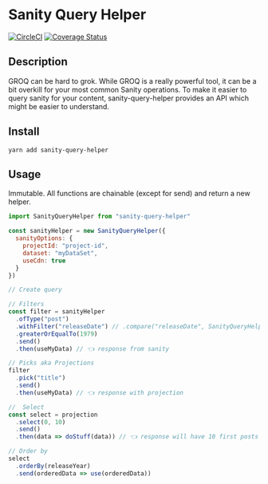 # Sanity Query Helper
[![CircleCI](https://circleci.com/gh/staccx/sanityQueryHelper.svg?style=svg)](https://circleci.com/gh/staccx/sanityQueryHelper)
[![Coverage Status](https://coveralls.io/repos/github/staccx/sanityQueryHelper/badge.svg?branch=master)](https://coveralls.io/github/staccx/sanityQueryHelper?branch=master)

## Description
GROQ can be hard to grok. While GROQ is a really powerful tool, it can be a bit overkill for your most common Sanity operations. To make it easier to query sanity for your content, sanity-query-helper provides an API which might be easier to understand.

## Install

`yarn add sanity-query-helper`

## Usage

Immutable. All functions are chainable (except for send) and return a new helper.
```js
import SanityQueryHelper from "sanity-query-helper"

const sanityHelper = new SanityQueryHelper({
  sanityOptions: {
    projectId: "project-id",
    dataset: "myDataSet",
    useCdn: true
  }
})

// Create query

// Filters
const filter = sanityHelper
  .ofType("post")
  .withFilter("releaseDate") // .compare("releaseDate", SanityQueryHelper.comparisons.greaterOrEqualTo, 1979)
  .greaterOrEqualTo(1979)
  .send()
  .then(useMyData) // 👈 response from sanity

// Picks aka Projections
filter
  .pick("title")
  .send()
  .then(useMyData) // 👈 response with projection

//  Select
const select = projection
  .select(0, 10)
  .send()
  .then(data => doStuff(data)) // 👈 response will have 10 first posts (if that many exists)

// Order by
select
  .orderBy(releaseYear)
  .send(orderedData => use(orderedData))
```
